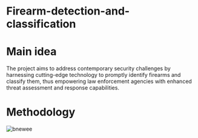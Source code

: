 # Firearm-detection-and-classification
# Main idea

The project aims to address contemporary security challenges by harnessing cutting-edge technology to promptly identify firearms and classify them, thus empowering law enforcement agencies with enhanced threat assessment and response capabilities.
# Methodology
![bnewee](https://github.com/Sejal-Dubey/Firearm-detection-and-classification/assets/140956763/7e62aec4-617d-4232-a721-e5a73d043563)
